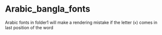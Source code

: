 # Arabic_bangla_fonts
Arabic fonts in folder1 will make a rendering mistake if the letter (ء) comes in last position of the word

